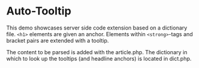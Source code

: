 # Auto-Tooltip
This demo showcases server side code extension based on a dictionary file.
`<h1>` elements are given an anchor. Elements within `<strong>`-tags and bracket pairs are extended with a tooltip.

The content to be parsed is added with the article.php. The dictionary in which to look up the tooltips (and headline anchors) is located in dict.php.
